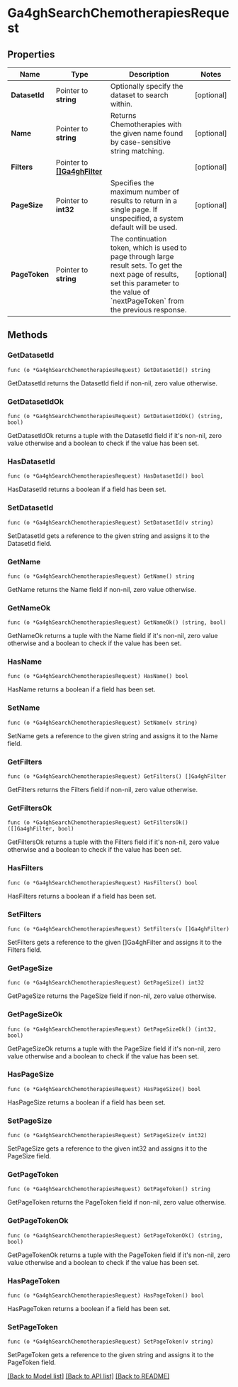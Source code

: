 # Ga4ghSearchChemotherapiesRequest

## Properties

Name | Type | Description | Notes
------------ | ------------- | ------------- | -------------
**DatasetId** | Pointer to **string** | Optionally specify the dataset to search within. | [optional] 
**Name** | Pointer to **string** | Returns Chemotherapies with the given name found by case-sensitive string matching. | [optional] 
**Filters** | Pointer to [**[]Ga4ghFilter**](ga4ghFilter.md) |  | [optional] 
**PageSize** | Pointer to **int32** | Specifies the maximum number of results to return in a single page. If unspecified, a system default will be used. | [optional] 
**PageToken** | Pointer to **string** | The continuation token, which is used to page through large result sets. To get the next page of results, set this parameter to the value of &#x60;nextPageToken&#x60; from the previous response. | [optional] 

## Methods

### GetDatasetId

`func (o *Ga4ghSearchChemotherapiesRequest) GetDatasetId() string`

GetDatasetId returns the DatasetId field if non-nil, zero value otherwise.

### GetDatasetIdOk

`func (o *Ga4ghSearchChemotherapiesRequest) GetDatasetIdOk() (string, bool)`

GetDatasetIdOk returns a tuple with the DatasetId field if it's non-nil, zero value otherwise
and a boolean to check if the value has been set.

### HasDatasetId

`func (o *Ga4ghSearchChemotherapiesRequest) HasDatasetId() bool`

HasDatasetId returns a boolean if a field has been set.

### SetDatasetId

`func (o *Ga4ghSearchChemotherapiesRequest) SetDatasetId(v string)`

SetDatasetId gets a reference to the given string and assigns it to the DatasetId field.

### GetName

`func (o *Ga4ghSearchChemotherapiesRequest) GetName() string`

GetName returns the Name field if non-nil, zero value otherwise.

### GetNameOk

`func (o *Ga4ghSearchChemotherapiesRequest) GetNameOk() (string, bool)`

GetNameOk returns a tuple with the Name field if it's non-nil, zero value otherwise
and a boolean to check if the value has been set.

### HasName

`func (o *Ga4ghSearchChemotherapiesRequest) HasName() bool`

HasName returns a boolean if a field has been set.

### SetName

`func (o *Ga4ghSearchChemotherapiesRequest) SetName(v string)`

SetName gets a reference to the given string and assigns it to the Name field.

### GetFilters

`func (o *Ga4ghSearchChemotherapiesRequest) GetFilters() []Ga4ghFilter`

GetFilters returns the Filters field if non-nil, zero value otherwise.

### GetFiltersOk

`func (o *Ga4ghSearchChemotherapiesRequest) GetFiltersOk() ([]Ga4ghFilter, bool)`

GetFiltersOk returns a tuple with the Filters field if it's non-nil, zero value otherwise
and a boolean to check if the value has been set.

### HasFilters

`func (o *Ga4ghSearchChemotherapiesRequest) HasFilters() bool`

HasFilters returns a boolean if a field has been set.

### SetFilters

`func (o *Ga4ghSearchChemotherapiesRequest) SetFilters(v []Ga4ghFilter)`

SetFilters gets a reference to the given []Ga4ghFilter and assigns it to the Filters field.

### GetPageSize

`func (o *Ga4ghSearchChemotherapiesRequest) GetPageSize() int32`

GetPageSize returns the PageSize field if non-nil, zero value otherwise.

### GetPageSizeOk

`func (o *Ga4ghSearchChemotherapiesRequest) GetPageSizeOk() (int32, bool)`

GetPageSizeOk returns a tuple with the PageSize field if it's non-nil, zero value otherwise
and a boolean to check if the value has been set.

### HasPageSize

`func (o *Ga4ghSearchChemotherapiesRequest) HasPageSize() bool`

HasPageSize returns a boolean if a field has been set.

### SetPageSize

`func (o *Ga4ghSearchChemotherapiesRequest) SetPageSize(v int32)`

SetPageSize gets a reference to the given int32 and assigns it to the PageSize field.

### GetPageToken

`func (o *Ga4ghSearchChemotherapiesRequest) GetPageToken() string`

GetPageToken returns the PageToken field if non-nil, zero value otherwise.

### GetPageTokenOk

`func (o *Ga4ghSearchChemotherapiesRequest) GetPageTokenOk() (string, bool)`

GetPageTokenOk returns a tuple with the PageToken field if it's non-nil, zero value otherwise
and a boolean to check if the value has been set.

### HasPageToken

`func (o *Ga4ghSearchChemotherapiesRequest) HasPageToken() bool`

HasPageToken returns a boolean if a field has been set.

### SetPageToken

`func (o *Ga4ghSearchChemotherapiesRequest) SetPageToken(v string)`

SetPageToken gets a reference to the given string and assigns it to the PageToken field.


[[Back to Model list]](../README.md#documentation-for-models) [[Back to API list]](../README.md#documentation-for-api-endpoints) [[Back to README]](../README.md)


